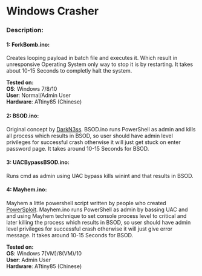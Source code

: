 # Windows Crasher

### Description:

#### 1: ForkBomb.ino:<br>
Creates looping payload in batch file and executes it. Which result in unresponsive Operating System only way to stop it is by restarting. 
It takes about 10-15 Seconds to completly halt the system.<br>

**Tested on:**<br>
**OS**: Windows 7/8/10<br>
**User**: Normal/Admin User<br>
**Hardware**: ATtiny85 (Chinese)

#### 2: BSOD.ino:<br>
Original concept by [DarkN3ss](https://forums.hak5.org/topic/33268-payload-windows-bsod/). BSOD.ino runs PowerShell as admin and kills all process which results in BSOD, so user should have admin level privileges for successful crash otherwise it will just get stuck on enter password page. It takes around 10-15 Seconds for BSOD.

#### 3: UACBypassBSOD.ino:<br>
Runs cmd as admin using UAC bypass kills winint and that results in BSOD.<br>

#### 4: Mayhem.ino:<br>
Mayhem a little powershell script written by people who created [PowerSploit](https://github.com/PowerShellMafia/PowerSploit). Mayhem.ino runs PowerShell as admin by bassing UAC and and using Mayhem technique to set console process level to critical and later killing the process which results in BSOD, so user should have admin level privileges for successful crash otherwise it will just give error message. It takes around 10-15 Seconds for BSOD.
<br>

**Tested on:**<br>
**OS**: Windows 7(VM)/8(VM)/10<br>
**User**: Admin User<br>
**Hardware**: ATtiny85 (Chinese)
